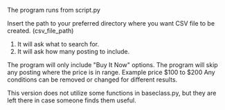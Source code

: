 The program runs from script.py

Insert the path to your preferred directory where you want 
CSV file to be created. (csv_file_path)

1) It will ask what to search for.
2) It will ask how many posting to include.

The program will only include "Buy It Now" options.
The program will skip any posting where the price is in range.
Example price $100 to $200
Any conditions can be removed or changed for different results.

This version does not utilize some functions in baseclass.py,
but they are left there in case someone finds them useful.

